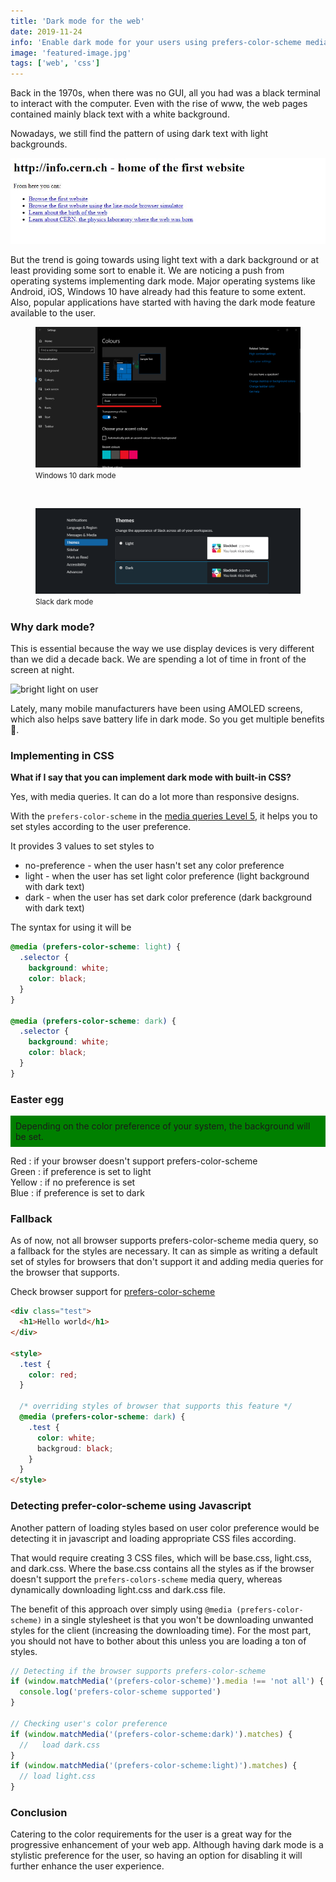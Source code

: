 ```yaml
---
title: 'Dark mode for the web'
date: 2019-11-24
info: 'Enable dark mode for your users using prefers-color-scheme media query'
image: 'featured-image.jpg'
tags: ['web', 'css']
---
```


Back in the 1970s, when there was no GUI, all you had was a black terminal to interact with the computer. Even with the rise of www, the web pages contained mainly black text with a white background.

Nowadays, we still find the pattern of using dark text with light backgrounds.

![First website](first-website.jpg)

But the trend is going towards using light text with a dark background or at least providing some sort to enable it. We are noticing a push from operating systems implementing dark mode. Major operating systems like Android, iOS, Windows 10 have already had this feature to some extent. Also, popular applications have started with having the dark mode feature available to the user.

<figure class="figure m-auto w-75">
    <img src="windows-dark-mode.jpg" alt="windows 10 dark mode" />
    <figcaption class="text-center">
        <small>Windows 10 dark mode</small>
    </figcaption>
</figure>

<br />
<figure class="figure m-auto w-75">
    <img src="slack-dark-mode.PNG" alt="slack dark mode" class="" />
    <figcaption class="text-center">
        <small>Slack dark mode</small>
    </figcaption>
</figure>

### Why dark mode?

This is essential because the way we use display devices is very different than we did a decade back. We are spending a lot of time in front of the screen at night.

<img class="w-75" src="https://media.giphy.com/media/t6lAk9EJRLKajKTc3O/giphy.gif" alt="bright light on user" />
<br />

Lately, many mobile manufacturers have been using AMOLED screens, which also helps save battery life in dark mode. So you get multiple benefits 🙌.

### Implementing in CSS

**What if I say that you can implement dark mode with built-in CSS?**

Yes, with media queries. It can do a lot more than responsive designs.

With the `prefers-color-scheme` in the [media queries Level 5](https://drafts.csswg.org/mediaqueries-5/#descdef-media-prefers-color-scheme), it helps you to set styles according to the user preference.

It provides 3 values to set styles to

- no-preference - when the user hasn't set any color preference
- light - when the user has set light color preference (light background with dark text)
- dark - when the user has set dark color preference (dark background with dark text)

The syntax for using it will be

```css
@media (prefers-color-scheme: light) {
  .selector {
    background: white;
    color: black;
  }
}

@media (prefers-color-scheme: dark) {
  .selector {
    background: white;
    color: black;
  }
}
```

### Easter egg

<style>
    .preference {
        background: red;
        padding: 0.5rem;
    }

    @media (prefers-color-scheme: light) {
        .preference {
            background: green;
        }
    }

    @media (prefers-color-scheme: no-preference) {
        .preference {
            background: yellow;
        }
    }

    @media (prefers-color-scheme: dark) {
        .preference {
            background: blue;
        }
    }

</style>

<p class="preference">
    Depending on the color preference of your system, the background will be set.
</p>

<div class="info-bar">
Red : if your browser doesn't support prefers-color-scheme <br />
Green : if preference is set to light <br />
Yellow : if no preference is set <br />
Blue : if preference is set to dark
</div>

### Fallback

As of now, not all browser supports prefers-color-scheme media query, so a fallback for the styles are necessary. It can as simple as writing a default set of styles for browsers that don't support it and adding media queries for the browser that supports.

Check browser support for [prefers-color-scheme](https://caniuse.com/#search=prefers-color-scheme)

```html
<div class="test">
  <h1>Hello world</h1>
</div>

<style>
  .test {
    color: red;
  }

  /* overriding styles of browser that supports this feature */
  @media (prefers-color-scheme: dark) {
    .test {
      color: white;
      backgroud: black;
    }
  }
</style>
```

### Detecting prefer-color-scheme using Javascript

Another pattern of loading styles based on user color preference would be detecting it in javascript and loading appropriate CSS files according.

That would require creating 3 CSS files, which will be base.css, light.css, and dark.css. Where the base.css contains all the styles as if the browser doesn't support the `prefers-colors-scheme` media query, whereas dynamically downloading light.css and dark.css file.

The benefit of this approach over simply using `@media (prefers-color-scheme)` in a single stylesheet is that you won't be downloading unwanted styles for the client (increasing the downloading time). For the most part, you should not have to bother about this unless you are loading a ton of styles.

```js
// Detecting if the browser supports prefers-color-scheme
if (window.matchMedia('(prefers-color-scheme)').media !== 'not all') {
  console.log('prefers-color-scheme supported')
}

// Checking user's color preference
if (window.matchMedia('(prefers-color-scheme:dark)').matches) {
  //   load dark.css
}
if (window.matchMedia('(prefers-color-scheme:light)').matches) {
  // load light.css
}
```

### Conclusion

Catering to the color requirements for the user is a great way for the progressive enhancement of your web app. Although having dark mode is a stylistic preference for the user, so having an option for disabling it will further enhance the user experience.
